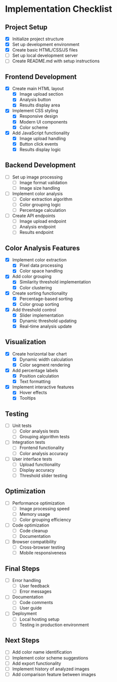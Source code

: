 # Implementation Checklist

## Project Setup
- [x] Initialize project structure
- [x] Set up development environment
- [x] Create basic HTML/CSS/JS files
- [ ] Set up local development server
- [ ] Create README.md with setup instructions

## Frontend Development
- [x] Create main HTML layout
  - [x] Image upload section
  - [x] Analysis button
  - [x] Results display area
- [x] Implement CSS styling
  - [x] Responsive design
  - [x] Modern UI components
  - [x] Color scheme
- [x] Add JavaScript functionality
  - [x] Image upload handling
  - [x] Button click events
  - [x] Results display logic

## Backend Development
- [ ] Set up image processing
  - [ ] Image format validation
  - [ ] Image size handling
- [ ] Implement color analysis
  - [ ] Color extraction algorithm
  - [ ] Color grouping logic
  - [ ] Percentage calculation
- [ ] Create API endpoints
  - [ ] Image upload endpoint
  - [ ] Analysis endpoint
  - [ ] Results endpoint

## Color Analysis Features
- [x] Implement color extraction
  - [x] Pixel data processing
  - [x] Color space handling
- [x] Add color grouping
  - [x] Similarity threshold implementation
  - [x] Color clustering
- [x] Create sorting functionality
  - [x] Percentage-based sorting
  - [x] Color group sorting
- [x] Add threshold control
  - [x] Slider implementation
  - [x] Dynamic threshold updating
  - [x] Real-time analysis update

## Visualization
- [x] Create horizontal bar chart
  - [x] Dynamic width calculation
  - [x] Color segment rendering
- [x] Add percentage labels
  - [x] Position calculation
  - [x] Text formatting
- [x] Implement interactive features
  - [x] Hover effects
  - [x] Tooltips

## Testing
- [ ] Unit tests
  - [ ] Color analysis tests
  - [ ] Grouping algorithm tests
- [ ] Integration tests
  - [ ] Frontend functionality
  - [ ] Color analysis accuracy
- [ ] User interface tests
  - [ ] Upload functionality
  - [ ] Display accuracy
  - [ ] Threshold slider testing

## Optimization
- [ ] Performance optimization
  - [ ] Image processing speed
  - [ ] Memory usage
  - [ ] Color grouping efficiency
- [ ] Code optimization
  - [ ] Code cleanup
  - [ ] Documentation
- [ ] Browser compatibility
  - [ ] Cross-browser testing
  - [ ] Mobile responsiveness

## Final Steps
- [ ] Error handling
  - [ ] User feedback
  - [ ] Error messages
- [ ] Documentation
  - [ ] Code comments
  - [ ] User guide
- [ ] Deployment
  - [ ] Local hosting setup
  - [ ] Testing in production environment

## Next Steps
- [ ] Add color name identification
- [ ] Implement color scheme suggestions
- [ ] Add export functionality
- [ ] Implement history of analyzed images
- [ ] Add comparison feature between images 